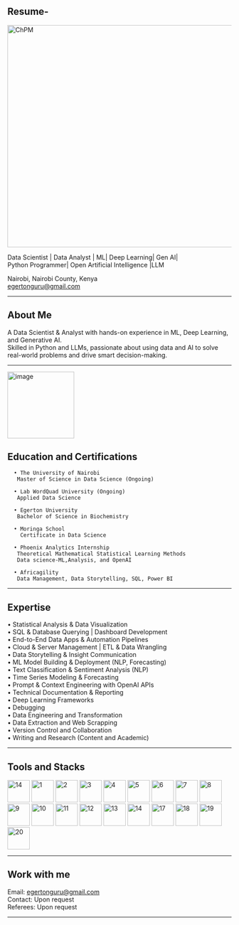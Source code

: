 ## Resume-
     
<img width="1536" height="500" alt="ChPM" src="https://github.com/user-attachments/assets/e465cfa5-14c6-4d2b-90f2-2ccb5c6c6bda" />


      
Data Scientist | Data Analyst | ML| Deep Learning| Gen AI|   
Python Programmer| Open Artificial Intelligence |LLM   

Nairobi, Nairobi County, Kenya    
egertonguru@gmail.com     

________________________________________
## About Me    
    

A Data Scientist & Analyst with hands-on experience in ML, Deep Learning, and Generative AI.   
Skilled in Python and LLMs, passionate about using data and AI to solve real-world problems and drive smart decision-making.        

________________________________________
<img width="150" height="150" alt="image" src="https://github.com/user-attachments/assets/ec9d623e-99c7-43da-8201-ddffaa10b409" />  

## Education and Certifications     

    

      • The University of Nairobi     
       Master of Science in Data Science (Ongoing)    
       
      • Lab WordQuad University (Ongoing)     
       Applied Data Science    
       
      • Egerton University     
       Bachelor of Science in Biochemistry    
       
      • Moringa School    
        Certificate in Data Science     
	
      • Phoenix Analytics Internship    
       Theoretical Mathematical Statistical Learning Methods   
       Data science-ML,Analysis, and OpenAI    
       
      • Africagility    
       Data Management, Data Storytelling, SQL, Power BI  
		     
________________________________________
## Expertise       
• Statistical Analysis & Data Visualization     
• SQL & Database Querying | Dashboard Development    
• End-to-End Data Apps & Automation Pipelines    
• Cloud & Server Management | ETL & Data Wrangling   
• Data Storytelling & Insight Communication   
• ML Model Building & Deployment (NLP, Forecasting)    
• Text Classification & Sentiment Analysis (NLP)    
• Time Series Modeling & Forecasting    
• Prompt & Context Engineering with OpenAI APIs    
• Technical Documentation & Reporting    
• Deep Learning Frameworks    
• Debugging     
• Data Engineering and Transformation    
• Data Extraction and Web Scrapping    
• Version Control and Collaboration    
• Writing and Research (Content and Academic)   

________________________________________
## Tools and Stacks    

<img src="https://github.com/user-attachments/assets/7c2003a2-e1d5-480e-98d8-227c8d9ed6a6" alt="14" width="50" />
<img src="https://github.com/user-attachments/assets/4e3c885e-a880-4939-b960-1a65e396ff69" alt="1" width="50" />
<img src="https://github.com/user-attachments/assets/b910f859-117b-4a0c-907a-39303dfbef3a" alt="2" width="50" />
<img src="https://github.com/user-attachments/assets/5a2628eb-7b9f-4b1e-bae4-cbd42d74b29e" alt="3" width="50" />
<img src="https://github.com/user-attachments/assets/81eac901-9e91-4cc1-a7d7-e520aa17d86d" alt="4" width="50" />
<img src="https://github.com/user-attachments/assets/71c5d557-8498-4479-9fde-ade9a0144d12" alt="5" width="50" />
<img src="https://github.com/user-attachments/assets/8522ba94-0bd3-4a68-a148-eafb6f42a14b" alt="6" width="50" />
<img src="https://github.com/user-attachments/assets/f10db9e7-5181-4083-bf31-0a5030cbf4be" alt="7" width="50" />
<img src="https://github.com/user-attachments/assets/58e74e01-4d56-41d5-af54-fa23dcc72bfe" alt="8" width="50" />
<img src="https://github.com/user-attachments/assets/898ff544-325b-4e74-b389-3f5a87686558" alt="9" width="50" />
<img src="https://github.com/user-attachments/assets/c6660883-1fd7-4f2c-bb88-41bf909675da" alt="10" width="50" />
<img src="https://github.com/user-attachments/assets/2ef07ae3-ecad-466b-ab91-3f12c679afc5" alt="11" width="50" />
<img src="https://github.com/user-attachments/assets/0df3d93d-5617-4cc6-a2c7-20a67abcca45" alt="12" width="50" />
<img src="https://github.com/user-attachments/assets/969ab168-c064-4474-8399-f1be6e9ce4af" alt="13" width="50" />
<img src="https://github.com/user-attachments/assets/b37c794f-6a62-46ce-b125-863dde26fe9d" alt="14" width="50" />
<img src="https://github.com/user-attachments/assets/594b47b9-7dea-49a0-bf33-7c401719591a" alt="17" width="50" />
<img src="https://github.com/user-attachments/assets/2eb758b4-fa6d-4e6a-99ce-32eb6364313e" alt="18" width="50" />
<img src="https://github.com/user-attachments/assets/4c0be9e9-4a30-4f83-b12e-0bb2401db310" alt="19" width="50" />
<img src="https://github.com/user-attachments/assets/0d6d0629-2300-4d1e-9287-ab3ab4672d62" alt="20" width="50" />


________________________________________
## Work with me 
 Email: egertonguru@gmail.com   
Contact: Upon request   
Referees: Upon request   

________________________________________
